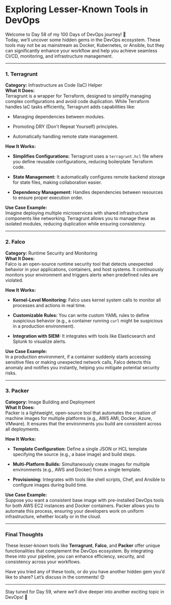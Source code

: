 # Exploring Lesser-Known Tools in DevOps
Welcome to Day 58 of my 100 Days of DevOps journey! 🚀  
Today, we’ll uncover some hidden gems in the DevOps ecosystem. These tools may not be as mainstream as Docker, Kubernetes, or Ansible, but they can significantly enhance your workflow and help you achieve seamless CI/CD, monitoring, and infrastructure management.

----------

### 1. **Terragrunt**

**Category:** Infrastructure as Code (IaC) Helper  
**What It Does:**  
Terragrunt is a wrapper for Terraform, designed to simplify managing complex configurations and avoid code duplication. While Terraform handles IaC tasks efficiently, Terragrunt adds capabilities like:

-   Managing dependencies between modules.
    
-   Promoting DRY (Don't Repeat Yourself) principles.
    
-   Automatically handling remote state management.
    

**How It Works:**

-   **Simplifies Configurations:** Terragrunt uses a `terragrunt.hcl` file where you define reusable configurations, reducing boilerplate Terraform code.
    
-   **State Management:** It automatically configures remote backend storage for state files, making collaboration easier.
    
-   **Dependency Management:** Handles dependencies between resources to ensure proper execution order.
    

**Use Case Example:**  
Imagine deploying multiple microservices with shared infrastructure components like networking. Terragrunt allows you to manage these as isolated modules, reducing duplication while ensuring consistency.

----------

### 2. **Falco**

**Category:** Runtime Security and Monitoring  
**What It Does:**  
Falco is an open-source runtime security tool that detects unexpected behavior in your applications, containers, and host systems. It continuously monitors your environment and triggers alerts when predefined rules are violated.

**How It Works:**

-   **Kernel-Level Monitoring:** Falco uses kernel system calls to monitor all processes and actions in real time.
    
-   **Customizable Rules:** You can write custom YAML rules to define suspicious behavior (e.g., a container running `curl` might be suspicious in a production environment).
    
-   **Integration with SIEM:** It integrates with tools like Elasticsearch and Splunk to visualize alerts.
    

**Use Case Example:**  
In a production environment, if a container suddenly starts accessing sensitive files or making unexpected network calls, Falco detects this anomaly and notifies you instantly, helping you mitigate potential security risks.

----------

### 3. **Packer**

**Category:** Image Building and Deployment  
**What It Does:**  
Packer is a lightweight, open-source tool that automates the creation of machine images for multiple platforms (e.g., AWS AMI, Docker, Azure, VMware). It ensures that the environments you build are consistent across all deployments.

**How It Works:**

-   **Template Configuration:** Define a single JSON or HCL template specifying the source (e.g., a base image) and build steps.
    
-   **Multi-Platform Builds:** Simultaneously create images for multiple environments (e.g., AWS and Docker) from a single template.
    
-   **Provisioning:** Integrates with tools like shell scripts, Chef, and Ansible to configure images during build time.
    

**Use Case Example:**  
Suppose you want a consistent base image with pre-installed DevOps tools for both AWS EC2 instances and Docker containers. Packer allows you to automate this process, ensuring your developers work on uniform infrastructure, whether locally or in the cloud.

----------

### Final Thoughts

These lesser-known tools like **Terragrunt**, **Falco**, and **Packer** offer unique functionalities that complement the DevOps ecosystem. By integrating these into your pipeline, you can enhance efficiency, security, and consistency across your workflows.

Have you tried any of these tools, or do you have another hidden gem you’d like to share? Let’s discuss in the comments! 😊

----------

Stay tuned for Day 59, where we’ll dive deeper into another exciting topic in DevOps! 🚀
